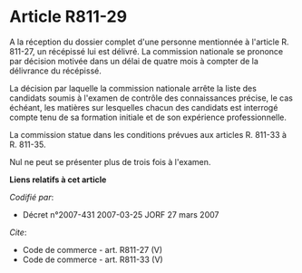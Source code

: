 # Article R811-29

A la réception du dossier complet d'une personne mentionnée à l'article R. 811-27, un récépissé lui est délivré. La
commission nationale se prononce par décision motivée dans un délai de quatre mois à compter de la délivrance du récépissé. 

La décision par laquelle la commission nationale arrête la liste des candidats soumis à l'examen de contrôle des
connaissances précise, le cas échéant, les matières sur lesquelles chacun des candidats est interrogé compte tenu de sa
formation initiale et de son expérience professionnelle. 

La commission statue dans les conditions prévues aux articles R. 811-33 à R. 811-35.

Nul ne peut se présenter plus de trois fois à l'examen.

**Liens relatifs à cet article**

_Codifié par_:

  - Décret n°2007-431 2007-03-25 JORF 27 mars 2007

_Cite_:

  - Code de commerce - art. R811-27 (V)
  - Code de commerce - art. R811-33 (V)
